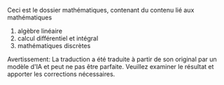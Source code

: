 Ceci est le dossier mathématiques, contenant du contenu lié aux mathématiques
1. algèbre linéaire
2. calcul différentiel et intégral
3. mathématiques discrètes


Avertissement: La traduction a été traduite à partir de son original par un modèle d'IA et peut ne pas être parfaite. Veuillez examiner le résultat et apporter les corrections nécessaires.